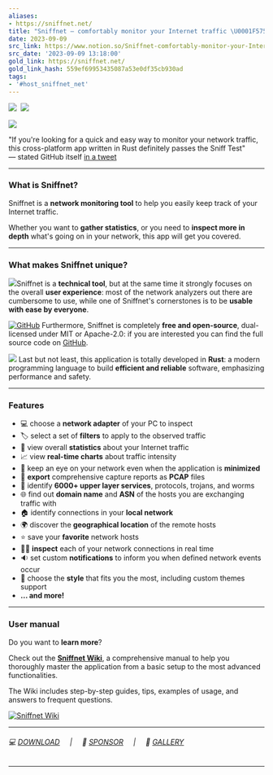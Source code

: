 ```yaml
---
aliases:
- https://sniffnet.net/
title: "Sniffnet — comfortably monitor your Internet traffic \U0001F575️‍♂️"
date: 2023-09-09
src_link: https://www.notion.so/Sniffnet-comfortably-monitor-your-Internet-traffic-a9f35f8f22d8484fae916b3284e90c6e
src_date: '2023-09-09 13:18:00'
gold_link: https://sniffnet.net/
gold_link_hash: 559ef69953435087a53e0df35cb930ad
tags:
- '#host_sniffnet_net'
---
```




[![](https://img.shields.io/github/stars/GyulyVGC/sniffnet?logo=github&color=blue&style=for-the-badge)](https://github.com/GyulyVGC/sniffnet "GitHub") 
 [![](https://img.shields.io/github/downloads/GyulyVGC/sniffnet/total?logo=github&color=blue&style=for-the-badge)](https://sniffnet.net/download "Download")
  


![](/assets/img/overview_page.png)
  
  

"If you're looking for a quick and easy way to monitor your network traffic, this cross-platform app written in Rust definitely passes the Sniff Test"  
— stated GitHub itself [in a tweet](https://twitter.com/github/status/1605652851245649931)



---


### What is Sniffnet?


Sniffnet is a **network monitoring tool** to help you easily keep track of your Internet traffic.  
  

Whether you want to **gather statistics**, or you need to **inspect more in depth** what's going on in your network, this app will get you covered.
 


---


### What makes Sniffnet unique?



![](/assets/img/simple.svg)Sniffnet is a **technical tool**, but at the same time it strongly focuses on the overall **user experience**: most of the network analyzers out there are cumbersome to use, while one of Sniffnet's cornerstones is to be **usable with ease by everyone**.
  


[![](/assets/img/github.svg "GitHub")](https://github.com/GyulyVGC/sniffnet)
Furthermore, Sniffnet is completely **free and open-source**, dual-licensed under MIT or Apache-2.0: if you are interested you can find the full source code on [GitHub](https://github.com/GyulyVGC/sniffnet).
  


![](/assets/img/rust.svg)
Last but not least, this application is totally developed in **Rust**: a modern programming language to build **efficient and reliable** software, emphasizing performance and safety.



---


### Features


* 💻 choose a **network adapter** of your PC to inspect
* 🏷️ select a set of **filters** to apply to the observed traffic
* 📖 view overall **statistics** about your Internet traffic
* 📈 view **real-time charts** about traffic intensity
* 📌 keep an eye on your network even when the application is **minimized**
* 📁 **export** comprehensive capture reports as **PCAP** files
* 🔎 identify **6000+ upper layer services**, protocols, trojans, and worms
* 🌐 find out **domain name** and **ASN** of the hosts you are exchanging traffic with
* 🏠 identify connections in your **local network**
* 🌍 discover the **geographical location** of the remote hosts
* ⭐ save your **favorite** network hosts
* 🕵️‍♂️ **inspect** each of your network connections in real time
* 🔉 set custom **notifications** to inform you when defined network events occur
* 🎨 choose the **style** that fits you the most, including custom themes support
* **... and more!**




---


### User manual


Do you want to **learn more**?   

Check out the [**Sniffnet Wiki**](https://github.com/GyulyVGC/sniffnet/wiki), a comprehensive manual to help you
thoroughly master the application from a basic setup to the most advanced functionalities.   

The Wiki includes step-by-step guides, tips, examples of usage, and answers to frequent questions.


[![](/assets/img/wikilogo.svg "Sniffnet Wiki")](https://github.com/GyulyVGC/sniffnet/wiki)





---



###### 💻 [DOWNLOAD](https://sniffnet.net/download/)     |     💖 [SPONSOR](https://sniffnet.net/sponsor/)     |     📸 [GALLERY](https://sniffnet.net/gallery/)





---